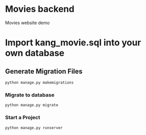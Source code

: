 # Movies backend
Movies website demo

# Import kang_movie.sql into your own database

## Generate Migration Files
```
python manage.py makemigrations
```

### Migrate to database
```
python manage.py migrate
```

### Start a Project
```
python manage.py runserver

```


